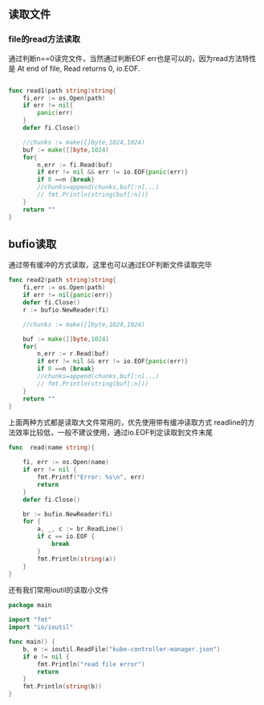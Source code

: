## 读取文件

### file的read方法读取

通过判断n==0读完文件，当然通过判断EOF err也是可以的，因为read方法特性是
At end of file, Read returns 0, io.EOF.
```go

func read1(path string)string{
	fi,err := os.Open(path)
	if err != nil{
		panic(err)
	}
	defer fi.Close()

	//chunks := make([]byte,1024,1024)
	buf := make([]byte,1024)
	for{
		n,err := fi.Read(buf)
		if err != nil && err != io.EOF{panic(err)}
		if 0 ==n {break}
		//chunks=append(chunks,buf[:n]...)
		// fmt.Println(string(buf[:n]))
	}
	return ""
}
```
## bufio读取
通过带有缓冲的方式读取，这里也可以通过EOF判断文件读取完毕
```go
func read2(path string)string{
	fi,err := os.Open(path)
	if err != nil{panic(err)}
	defer fi.Close()
	r := bufio.NewReader(fi)

	//chunks := make([]byte,1024,1024)

	buf := make([]byte,1024)
	for{
		n,err := r.Read(buf)
		if err != nil && err != io.EOF{panic(err)}
		if 0 ==n {break}
		//chunks=append(chunks,buf[:n]...)
		// fmt.Println(string(buf[:n]))
	}
	return ""
}
```
上面两种方式都是读取大文件常用的，优先使用带有缓冲读取方式
readline的方法效率比较低，一般不建议使用，通过io.EOF判定读取到文件末尾
```go
func  read(name string){

	fi, err := os.Open(name)
	if err != nil {
		fmt.Printf("Error: %s\n", err)
		return
	}
	defer fi.Close()

	br := bufio.NewReader(fi)
	for {
		a, _, c := br.ReadLine()
		if c == io.EOF {
			break
		}
		fmt.Println(string(a))
	}
}
```
还有我们常用ioutil的读取小文件
```go
package main

import "fmt"
import "io/ioutil"

func main() {
    b, e := ioutil.ReadFile("kube-controller-manager.json")
    if e != nil {
        fmt.Println("read file error")
        return
    }
    fmt.Println(string(b))
}
```
